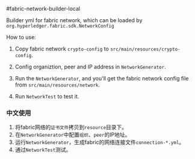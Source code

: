 #fabric-network-builder-local

Builder yml for fabric network, which can be loaded by `org.hyperledger.fabric.sdk.NetworkConfig`

How to use: 

1. Copy fabric network `crypto-config` to `src/main/resources/crypto-config`.

2. Config organiztion, peer and IP address in `NetworkGenerator`.

3. Run the `NetworkGenerator`, and you'll get the fabric network config file from `src/main/resources/network`.

4. Run `NetworkTest` to test it.


### 中文使用

1. 将fabric网络的`证书文件`拷贝到`resource`目录下。
2. 在`NetworkGenerator`中配置`组织`、`peer`的IP地址。
3. 运行`NetworkGenerator`，生成fabric的网络连接文件`connection-*.yml`。
4. 通过`NetworkTest`测试。

